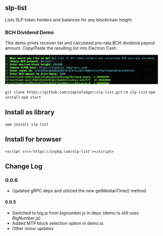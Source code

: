 ## slp-list

Lists SLP token holders and balances for any blockchain height.

### BCH Dividend Demo

This demo prints receiver list and calculated pro-rata BCH dividend payout amount. Copy/Paste the resulting list into Electron Cash.

![demo image](./demo.png)

`git clone https://github.com/simpleledger/slp-list.git`
`cd slp-list`
`npm install`
`npm start`

## Install as library

`npm install slp-list`

## Install for browser

```<script src='https://unpkg.com/slp-list'></script>```

## Change Log

### 0.0.6
- Updated gRPC deps and utilized the new getMedianTime() method

#### 0.0.5
- Switched to big.js from bignumber.js in deps (demo.ts still uses BigNumber.js)
- Added MTP block selection option in demo.ts
- Other minor updates
